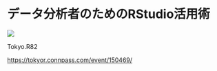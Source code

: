 データ分析者のためのRStudio活用術
==========================

![](https://repository-images.githubusercontent.com/217552111/d3c50300-f7c6-11e9-83ef-335a88e72544)

Tokyo.R82

https://tokyor.connpass.com/event/150469/
